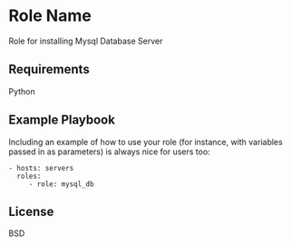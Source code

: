 Role Name
=========

Role for installing Mysql Database Server 

Requirements
------------

Python

Example Playbook
----------------

Including an example of how to use your role (for instance, with variables passed in as parameters) is always nice for users too:

    - hosts: servers
      roles:
         - role: mysql_db

License
-------

BSD
